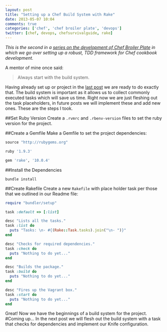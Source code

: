 ```yaml
---
layout: post
title: "Setting up a Chef Build System with Rake"
date: 2013-05-07 10:04
comments: true
categories: ['chef', 'chef broiler plate', 'devops']
twitter: [chef, devops, chefsurvivalguide, rake]
---
```

*This is the second in a [series on the development of Chef Broiler Plate](http://neverstopbuilding.net/blog/categories/chef-broiler-plate/) in which we go over setting up a robust, TDD framework for Chef cookbook development.*

A mentor of mine once said:

> Always start with the build system.

Having already set up or project in the [last post](http://localhost:4000/chef-best-practices-a-series/) we are ready to do exactly that. The build system is important as it allows us to collect commonly executed tasks which will save us time. Right now we are just fleshing out the task placeholders, in future posts we will implement these and add new ones. These are the steps I took.

##Set Ruby Version
Create a `.rvmrc` and `.rbenv-version` files to set the ruby version for the project.

##Create a Gemfile
Make a Gemfile to set the project dependencies:

```ruby
source "http://rubygems.org"

ruby '1.9.3'

gem 'rake', '10.0.4'
```

##Install the Dependencies

    bundle install

##Create Rakefile
Create a new `Rakefile` with place holder task per those that we outlined in our Readme file:

```ruby
require "bundler/setup"

task :default => [:list]

desc "Lists all the tasks."
task :list do
  puts "Tasks: \n- #{(Rake::Task.tasks).join("\n- ")}"
end

desc "Checks for required dependencies."
task :check do
  puts "Nothing to do yet..."
end

desc "Builds the package."
task :build do
  puts "Nothing to do yet..."
end

desc "Fires up the Vagrant box."
task :start do
  puts "Nothing to do yet..."
end
```

Great! Now we have the beginnings of a build system for the project.
#Coming up…
In the next post we will flesh out the build system with a task that checks for dependencies and implement our Knife configuration.


